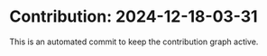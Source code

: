 # Contribution: 2024-12-18-03-31
This is an automated commit to keep the contribution graph active.
